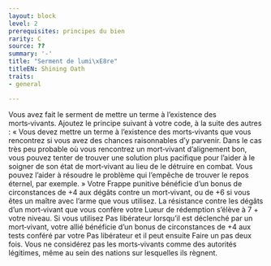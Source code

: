 ```yaml
---
layout: block
level: 2
prerequisites: principes du bien
rarity: C
source: ??
summary: '-'
title: "Serment de lumi\xE8re"
titleEN: Shining Oath
traits:
- general

---
```


<p>Vous avez fait le serment de mettre un terme à l’existence des morts‑vivants. Ajoutez le principe suivant à votre code, à la suite des autres : « Vous devez mettre un terme à l’existence des morts‑vivants que vous rencontrez si vous avez des chances raisonnables d’y parvenir. Dans le cas très peu probable où vous rencontrez un mort‑vivant d’alignement bon, vous pouvez tenter de trouver une solution plus pacifique pour l’aider à le soigner de son état de mort‑vivant au lieu de le détruire en combat. Vous pouvez l’aider à résoudre le problème qui l’empêche de trouver le repos éternel, par exemple. » Votre Frappe punitive bénéficie d’un bonus de circonstances de +4 aux dégâts contre un mort‑vivant, ou de +6 si vous êtes un maître avec l’arme que vous utilisez. La résistance contre les dégâts d’un mort‑vivant que vous confère votre Lueur de rédemption s’élève à 7 + votre niveau. Si vous utilisez Pas libérateur lorsqu’il est déclenché par un mort‑vivant, votre allié bénéficie d’un bonus de circonstances de +4 aux tests conféré par votre Pas libérateur et il peut ensuite Faire un pas deux fois. Vous ne considérez pas les morts‑vivants comme des autorités légitimes, même au sein des nations sur lesquelles ils règnent.</p>
